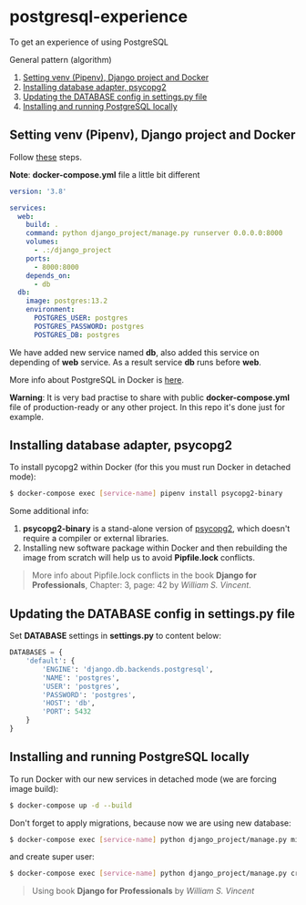 # postgresql-experience
To get an experience of using PostgreSQL

General pattern (algorithm)
1. [Setting venv (Pipenv), Django project and Docker](#setting-venv-(pipenv)-django-project-and-docker)
2. [Installing database adapter, psycopg2](#installing-database-adapter-psycopg2)
3. [Updating the DATABASE config in settings.py file](#updating-the-database-config-in-settingspy-file)
4. [Installing and running PostgreSQL locally](#installing-and-running-postgresql-locally)

## Setting venv (Pipenv), Django project and Docker
Follow [these](https://github.com/bekzodbuyukov/docker-experience) steps.

**Note**: **docker-compose.yml** file a little bit different

```yaml
version: '3.8'

services:
  web:
    build: .
    command: python django_project/manage.py runserver 0.0.0.0:8000
    volumes:
      - .:/django_project
    ports: 
      - 8000:8000
    depends_on:
      - db
  db:
    image: postgres:13.2
    environment:
      POSTGRES_USER: postgres
      POSTGRES_PASSWORD: postgres
      POSTGRES_DB: postgres
```

We have added new service named **db**, also added this service on depending of **web** service. As a result service **db** runs before **web**.

More info about PostgreSQL in Docker is [here](https://hub.docker.com/_/postgres).

**Warning**: It is very bad practise to share with public **docker-compose.yml** file of production-ready or any other project. In this repo it's done just for example.

## Installing database adapter, psycopg2
To install pycopg2 within Docker (for this you must run Docker in detached mode):

```bash
$ docker-compose exec [service-name] pipenv install psycopg2-binary 
```

Some additional info:
1. **psycopg2-binary** is a stand-alone version of [psycopg2](https://pypi.org/project/psycopg2/), which doesn't require a compiler or external libraries.
2. Installing new software package within Docker and then rebuilding the image from scratch will help us to avoid **Pipfile.lock** conflicts.

> More info about Pipfile.lock conflicts in the book **Django for Professionals**, Chapter: 3, page: 42 by _William S. Vincent_.

## Updating the DATABASE config in settings.py file
Set **DATABASE** settings in **settings.py** to content below:

```python
DATABASES = {
    'default': {
        'ENGINE': 'django.db.backends.postgresql',
        'NAME': 'postgres',
        'USER': 'postgres',
        'PASSWORD': 'postgres',
        'HOST': 'db',
        'PORT': 5432
    }
}
```

## Installing and running PostgreSQL locally
To run Docker with our new services in detached mode (we are forcing image build):

```bash
$ docker-compose up -d --build
```

Don't forget to apply migrations, because now we are using new database:

```bash
$ docker-compose exec [service-name] python django_project/manage.py migrate
```

and create super user:

```bash
$ docker-compose exec [service-name] python django_project/manage.py createsuperuser
```

> Using book **Django for Professionals** by _William S. Vincent_
